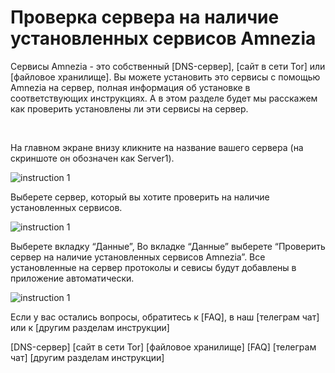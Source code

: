 # Проверка сервера на наличие установленных сервисов Amnezia 

Сервисы Amnezia -  это собственный [DNS-сервер], [сайт в сети Tor]  или  [файловое хранилище]. 
Вы можете установить это сервисы с помощью Amnezia  на сервер, полная информация об установке в соответствующих инструкциях. 
А в этом разделе будет мы расскажем  как проверить установлены ли эти сервисы на сервер.   

&nbsp;


На главном экране  внизу  кликните на название вашего сервера  (на скриншоте он обозначен как Server1). 

![instruction 1](https://raw.githubusercontent.com/Aftershock669/amnezia-open-docs/master/docs/en/instructions/26_cheking-server/img/cs_ru_1.png)

Выберете сервер, который вы хотите проверить на наличие установленных сервисов.

![instruction 1](https://raw.githubusercontent.com/Aftershock669/amnezia-open-docs/master/docs/en/instructions/26_cheking-serverimg/cs_ru_2.png)

Выберете вкладку “Данные”, 
Во вкладке “Данные” выберете  “Проверить сервер на наличие установленных сервисов Amnezia”. 
Все установленные на сервер протоколы и севисы будут добавлены в приложение автоматически.

![instruction 1](https://raw.githubusercontent.com/Aftershock669/amnezia-open-docs/master/docs/en/instructions/26_cheking-server/img/cs_ru_3.png)


Если у вас остались вопросы, обратитесь к [FAQ], в наш [телеграм чат] или к [другим разделам инструкции]


[amnezia-site-ext-link]: https://amnezia-web-nx1r.vercel.app
[about-int-link]: /about
[DNS-сервер]
[сайт в сети Tor]
[файловое хранилище]
[FAQ]
[телеграм чат]
[другим разделам инструкции]





